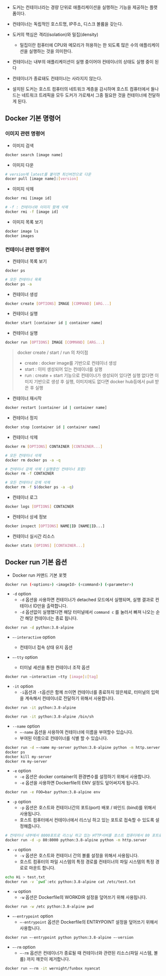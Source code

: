 - 도커는 컨테이너라는 경량 단위로 애플리케이션을 실행하는 기능을 제공하는 플랫폼이다.
- 컨테이너는 독립적인 호스트명, IP주소, 디스크 볼륨을 갖는다.
- 도커의 핵심은 격리(isolation)와 밀집(density)
	- 밀집이란 컴퓨터에 CPU와 메모리가 허용하는 한 되도록 많은 수의 애플리케이션을 실행하는 것을 의미한다.

- 컨테이너는 내부의 애플리케이션이 실행 중이어야 컨테이너의 상태도 실행 중이 된다
- 컨테이너가 종료돼도 컨테이너는 사라지지 않는다.
- 설치된 도커는 호스트 컴퓨터의 네트워크 계층을 감시하며 호스트 컴퓨터에서 들나드는 네트워크 트레픽을 모두 도커가 가로채서 그중 필요한 것을 컨테이너에 전달하게 된다.


## Docker 기본 명령어
### 이미지 관련 명령어
- 이미지 검색
```bash
docker search [image name]
```

- 이미지 다운
```bash
# version에 latest를 붙이면 최신버전으로 다운
docer pull [image name]:[version]
```

- 이미지 삭제
```bash
docker rmi [image id]

# -f : 컨테이너와 이미지 함께 삭제
docker rmi -f [image id]
```
- 이미지 목록 보기
```bash
docker image ls
docker images
```

### 컨테이너 관련 명령어
- 컨테이너 목록 보기
```bash
docker ps

# 모든 컨테이너 목록
docker ps -a
```

- 컨테이너 생성
```bash
docker create [OPTIONS] IMAGE [COMMAND] [ARG...]
```
 
- 컨테이너 실행
```bash
docker start [container id | container name]
```

- 컨테이너 실행
```bash
docker run [OPTIONS] IMAGE [COMMAND] [ARG...]
```

> docker create / start / run 의 차이점
> - create : docker image를 기반으로 컨테이너 생성
> - start : 이미 생성되어 있는 컨테이너를 실행
> - run : create + start 기능으로 컨테이너가 생성되어 있다면 실행 없다면 이미지 기반으로 생성 후 실행, 이미지에도 없다면 docker hub등에서 pull 받은 후 실행


- 컨테이너 재시작
```bash
docker restart [container id | container name]
```

- 컨테이너 정지
```bash
docker stop [container id | container name]
```

- 컨테이너 삭제
```bash
docker rm [OPTIONS] CONTAINER [CONTAINER...]

# 모든 컨테이너 삭제
docker rm docker ps -a -q

# 컨테이너 강제 삭제 (실행중인 컨테이너 포함)
docker rm -f CONTAINER

# 모든 컨테이너 강제 삭제 
docker rm -f $(docker ps -a -q)
```

- 컨테이너 로그
```bash
docker logs [OPTIONS] CONTAINER
```

- 컨테이너 상세 정보
```bash
docker inspect [OPTIONS] NAME|ID [NAME|ID...]
```

- 컨테이너 실시간 리소스
```bash
docker stats [OPIONS] [CONTAINER...]
```

## Docker run 기본 옵션
- Docker run 커맨드 기본 포멧
```bash
docker run (<options>) <imageId> (<command>) (<parameter>)
```

- `-d` option
	- `-d` 옵션을 사용하면 컨테이너가 detached 모드에서 실행되며, 실행 결과로 컨테이너 ID만을 출력합니다.
	- `-d` 옵션없이 실행했다면 해당 터미널에서 `command c` 를 눌러서 빠져 나오는 순간 해당 컨테이너는 종료 됩니다.
```bash
docker run -d python:3.8-alpine
```

- `—-interactive` option
	- 컨테이너 접속 상태 유지 옵션

- `—-tty` option
	- 터미널 세션을 통한 컨테이너 조작 옵션
```bash
docker run —interaction —tty [image]:[tag]
```


- `-it` option
	- `-i`옵션과 `-t`옵션은 함께 쓰이면 컨테이너를 종료하지 않은체로, 터미널의 입력을 계속해서 컨테이너로 전달하기 위해서 사용합니다.
```bash
docker run -it python:3.8-alpine

docker run -it python:3.8-alpine /bin/sh
```

- `--name` option
	- `—-name` 옵션을 사용하여 컨테이너에 이름을 부여할수 있습니다. 
	- 부여된 이름으로 컨테이너를 식별 할 수 있습니다.
```bash
docker run -d —-name my-server python:3.8-alpine python -m http.server
docker ps
docker kill my-server
docker rm my-server
```

- `-e` option
	- `-e` 옵션은 docker container의 환경변수를 설정하기 위해서 사용합니다.
	- `-e` 옵션을 사용하면 Dockerfile의 ENV 설정도 덮어써지게 됩니다.
```bash
docker run -e FOO=bar python:3.8-alpine env
```

- `-p` option
	- `-p` 옵션은 호스트와 컨테이너간의 포트(port) 배포 / 바인드 (bind)를 위해서 사용됩니다.
	- 호스트 컴퓨터에서 컨테이너에서 리스닝 하고 있는 포트로 접속할 수 있도록 설정해줍니다.
```bash
# 컨테이너 내부에서 8000포트로 리스닝 하고 있는 HTTP서버를 호스트 컴퓨터에서 80 포트로 접속할 수 있도록 설정
docker run -d -p 80:8000 python:3.8-alpine python -m http.server
```

- `-v` option
	- `-v` 옵션은 호스트와 컨테이너 간의 볼륨 설정을 위해서 사용됩니다.
	- 호스트 컴퓨터의 파일 시스템의 특정 경로를 컨테이너의 파일 시스템의 특정 경로로 마운트 합니다.
```bash
echo Hi > test.txt
docker run -v `pwd`:etc python:3.8-alpine cat /etc/test.txt
```

- `-w` option
	- `-w` 옵션은 Dockerfile의 WORKDIR 설정을 덮어쓰기 위해 사용됩니다.
```bash
docker run -w /etc python:3.8-alpine pwd
```

- `—-entrypoint` option
	- `—-entrypoint` 옵션은 Dockerfile의 ENTRYPOINT 설정을 덮어쓰기 위해서 사용합니다.
```bash
docker run —-entrypoint python python:3.8-alpine —-version
```

- `—-rm` option
	- `—-rm` 옵션은 컨테이너가 종료될 때 컨테이너와 관련된 리소스(파일 시스템, 볼륨) 까지 깨끗이 제거합니다.
```bash
docker run —-rm -it wernight/funbox nyancat
```